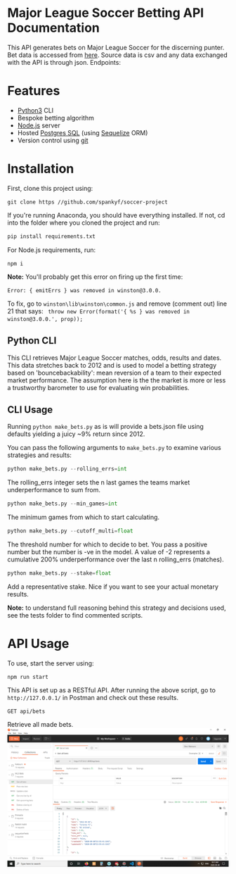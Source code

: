 # Major League Soccer Betting API Documentation

This API generates bets on Major League Soccer for the discerning punter. Bet data is accessed from [here](https://www.football-data.co.uk/usa.php). Source data is csv and any data exchanged with the API is through json. Endpoints:

# Features

- [Python3](https://www.python.org/download/releases/3.0/) CLI
- Bespoke betting algorithm
- [Node.js](https://nodejs.org/) server
- Hosted [Postgres SQL](https://www.postgresql.org/) (using [Sequelize](http://sequelize.org/) ORM)
- Version control using [git](https://git-scm.com/)

# Installation

First, clone this project using:

```git
git clone https //github.com/spankyf/soccer-project
```

If you're running Anaconda, you should have everything installed. If not, cd into the folder where you cloned the project and run:

```python
pip install requirements.txt
```

For Node.js requirements, run:

```node
npm i
```

**Note:** You'll probably get this error on firing up the first time:

```
Error: { emitErrs } was removed in winston@3.0.0.
```

To fix, go to `winston\lib\winston\common.js` and remove (comment out) line 21 that says: ` throw new Error(format('{ %s } was removed in winston@3.0.0.', prop));`

## Python CLI

This CLI retrieves Major League Soccer matches, odds, results and dates. This data stretches back to 2012 and is used to model a betting strategy based on 'bouncebackability': mean reversion of a team to their expected market performance. The assumption here is the the market is more or less a trustworthy barometer to use for evaluating win probabilities.

## CLI Usage

Running `python make_bets.py` as is will provide a bets.json file using defaults yielding a juicy ~9% return since 2012.

You can pass the following arguments to `make_bets.py` to examine various strategies and results:

```python
python make_bets.py --rolling_errs=int
```

The rolling_errs integer sets the n last games the teams market underperformance to sum from.

```python
python make_bets.py --min_games=int
```

The minimum games from which to start calculating.

```python
python make_bets.py --cutoff_multi=float
```

The threshold number for which to decide to bet. You pass a positive number but the number is -ve in the model. A value of -2 represents a cumulative 200% underperformance over the last n rolling_errs (matches).

```python
python make_bets.py --stake=float
```

Add a representative stake. Nice if you want to see your actual monetary results.

**Note:** to understand full reasoning behind this strategy and decisions used, see the tests folder to find commented scripts.

# API Usage

To use, start the server using:

```node
npm run start
```

This API is set up as a RESTful API. After running the above script, go to `http://127.0.0.1/` in Postman and check out these results.

```
GET api/bets
```

Retrieve all made bets.
![Get all bets](public/readmePics/get_all_bets.png?raw=true "Get all bets")
